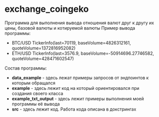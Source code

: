 # exchange_coingeko
Программа для выполнения вывода отношения валют друг к другу их цены, базовой валюты и котируемой валюты
Пример вывода программы:

* BTC/USD TickerInfo(last=70119, baseVolume=4826312161, quoteVolume=1372816952082)
* ETH/USD TickerInfo(last=3576.9, baseVolume=-50914696.27746582, quoteVolume=428471602547)

Состав программы:

* **data_example** - здесь лежат примеры запросов от эндпоинтов к которым обращался
* **example** - здесь лежит код на который ориентировался при создания своего класса
* **example_txt_output** - здесь лежит примеры выполнения моей программы её вывода
* **src** - здесь лежит код. Работа кода описана в докстрингах
